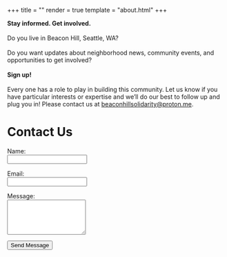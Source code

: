 +++
title = ""
render = true
template = "about.html"
+++

**Stay informed. Get involved.** \
\
Do you live in Beacon Hill, Seattle, WA? \
\
Do you want updates about neighborhood news, community events, and opportunities to get involved? \
\
**Sign up!** \
\
Every one has a role to play in building this community. Let us know if you have particular interests or expertise and we’ll do our best to follow up and plug you in! Please contact us at [beaconhillsolidarity@proton.me](mailto:beaconhillsolidarity@proton.me).

<!DOCTYPE html>
<html lang="en">
<head>
    <meta charset="UTF-8">
    <meta name="viewport" content="width=device-width, initial-scale=1.0">
    <title>Contact Us</title>
</head>
<body>
    <h1>Contact Us</h1>
    <form action="/submit-contact-form" method="POST">
        <p>
            <label for="name">Name:</label><br>
            <input type="text" id="name" name="user_name" required>
        </p>
        <p>
            <label for="email">Email:</label><br>
            <input type="email" id="email" name="user_email" required>
        </p>
        <p>
            <label for="message">Message:</label><br>
            <textarea id="message" name="user_message" rows="5" required></textarea>
        </p>
        <p>
            <button type="submit">Send Message</button>
        </p>
    </form>
</body>
</html>

